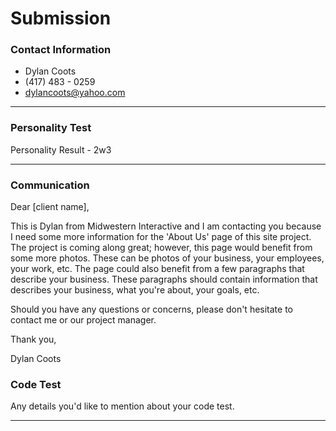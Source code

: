 # Submission

### Contact Information
- Dylan Coots
- (417) 483 - 0259
- dylancoots@yahoo.com

---

### Personality Test

Personality Result - 2w3

---

### Communication
Dear [client name],

This is Dylan from Midwestern Interactive and I am contacting you because I need some more information for the 'About Us'
page of this site project. The project is coming along great; however, this page would benefit from some more 
photos. These can be photos of your business, your employees, your work, etc. The page could also benefit from a few 
paragraphs that describe your business. These paragraphs should contain information that describes your business, what 
you're about, your goals, etc. 

Should you have any questions or concerns, please don't hesitate to contact me or our project manager.

Thank you,

Dylan Coots


### Code Test

Any details you'd like to mention about your code test.

---
